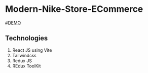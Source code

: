 # Modern-Nike-Store-ECommerce

#[DEMO](https://modern-nike-store-e-commerce.vercel.app/)

## Technologies 
1) React JS using Vite
2) Tailwindcss
3) Redux JS
4) REdux ToolKit
